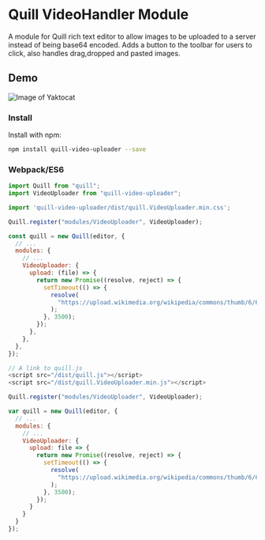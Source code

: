 # Quill VideoHandler Module

A module for Quill rich text editor to allow images to be uploaded to a server instead of being base64 encoded.
Adds a button to the toolbar for users to click, also handles drag,dropped and pasted images.

## Demo

![Image of Yaktocat](/static/quill-example.gif)

### Install

Install with npm:

```bash
npm install quill-video-uploader --save
```

### Webpack/ES6

```javascript
import Quill from "quill";
import VideoUploader from "quill-video-uploader";

import 'quill-video-uploader/dist/quill.VideoUploader.min.css';

Quill.register("modules/VideoUploader", VideoUploader);

const quill = new Quill(editor, {
  // ...
  modules: {
    // ...
    VideoUploader: {
      upload: (file) => {
        return new Promise((resolve, reject) => {
          setTimeout(() => {
            resolve(
              "https://upload.wikimedia.org/wikipedia/commons/thumb/6/6a/JavaScript-logo.png/480px-JavaScript-logo.png"
            );
          }, 3500);
        });
      },
    },
  },
});
```


```javascript
// A link to quill.js
<script src="/dist/quill.js"></script>
<script src="/dist/quill.VideoUploader.min.js"></script>

Quill.register("modules/VideoUploader", VideoUploader);

var quill = new Quill(editor, {
  // ...
  modules: {
    // ...
    VideoUploader: {
      upload: file => {
        return new Promise((resolve, reject) => {
          setTimeout(() => {
            resolve(
              "https://upload.wikimedia.org/wikipedia/commons/thumb/6/6a/JavaScript-logo.png/480px-JavaScript-logo.png"
            );
          }, 3500);
        });
      }
    }
  }
});
```
